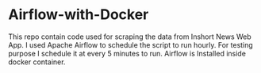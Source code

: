 # Airflow-with-Docker

This repo contain code used for scraping the data from Inshort News Web App. I used Apache Airflow to schedule the script to run hourly. 
For testing purpose I schedule it at every 5 minutes to run. Airflow is Installed inside docker container.
